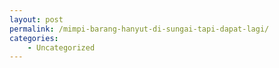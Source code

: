 ```yaml
---
layout: post
permalink: /mimpi-barang-hanyut-di-sungai-tapi-dapat-lagi/
categories:
    - Uncategorized
---
```


